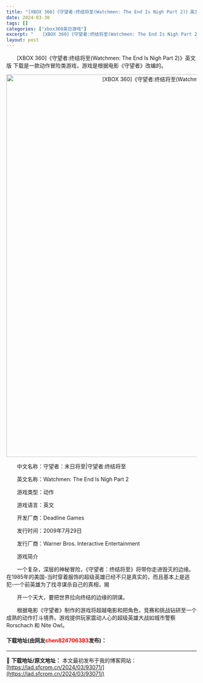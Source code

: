 ```yaml
---
title: "[XBOX 360]《守望者:终结将至(Watchmen: The End Is Nigh Part 2)》英文版 下载"
date: 2024-03-30
tags: []
categories: ["xbox360英日游戏"]
excerpt: "　　[XBOX 360]《守望者:终结将至(Watchmen: The End Is Nigh Part 2)》英文版 下载是一款动作冒险类游戏，游戏是根据电影《守望者》改编的。 　　中文名称：守望者：末日将至|守望者:终结将至 　　英文名称：Watchmen: The End Is Nigh Pa&hellip;"
layout: post
---
```


 <p>　　[XBOX 360]《守望者:终结将至(Watchmen: The End Is Nigh Part 2)》英文版 下载是一款动作冒险类游戏，游戏是根据电影《守望者》改编的。</p> <p align="center"><img align="" border="0" src="https://lad.sfcrom.cn/wp-content/uploads/2024/03/20240330_6607dbdf88093.webp" width="1011" alt="[XBOX 360]《守望者:终结将至(Watchmen: The End Is Nigh Part 2)》英文版 下载" /></p> <p>　　中文名称：守望者：末日将至|守望者:终结将至</p> <p>　　英文名称：Watchmen: The End Is Nigh Part 2</p> <p>　　游戏类型：动作</p> <p>　　游戏语言：英文</p> <p>　　开发厂商：Deadline Games</p> <p>　　发行时间：2009年7月29日</p> <p>　　发行厂商：Warner Bros. Interactive Entertainment</p> <p>　　游戏简介</p> <p>　　一个复杂，深层的神秘冒险，《守望者：终结将至》将带你走进毁灭的边缘。在1985年的美国-当时穿着服饰的超级英雄已经不只是真实的，而且基本上是逃犯-一个前英雄为了找寻谋杀自己的真相，揭</p> <p>　　开一个天大，要把世界拉向终结的边缘的阴谋。</p> <p>　　根据电影《守望者》制作的游戏将超越电影和把角色，竞赛和挑战钻研至一个成熟的动作打斗境界。游戏提供玩家震动人心的超级英雄大战如城市警察Rorschach 和 Nite Owl。</p> <p><h4>下载地址(由网友<font color="red">chen824706383</font>发布)：</h4></p> 

---
📖 **下载地址/原文地址：** 本文最初发布于我的博客网站：[https://lad.sfcrom.cn/2024/03/93071/](https://lad.sfcrom.cn/2024/03/93071/)
